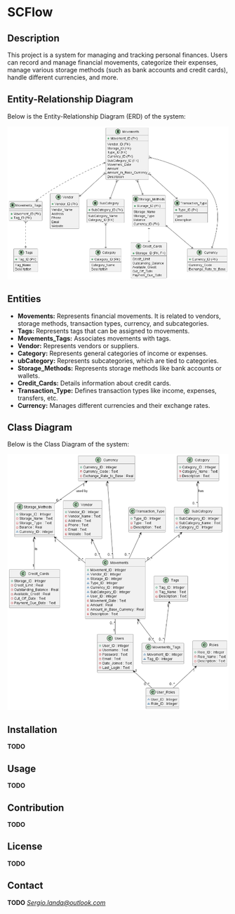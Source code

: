 # SCFlow
## Description
This project is a system for managing and tracking personal finances. Users can record and manage financial movements, categorize their expenses, manage various storage methods (such as bank accounts and credit cards), handle different currencies, and more.

## Entity-Relationship Diagram
Below is the Entity-Relationship Diagram (ERD) of the system:

![alt text](https://github.com/Zerg-IO/SCFlow/blob/main/images/DiagramER.png)
## Entities
- **Movements:** Represents financial movements. It is related to vendors, storage methods, transaction types, currency, and subcategories.
- **Tags:** Represents tags that can be assigned to movements.
- **Movements_Tags:** Associates movements with tags.
- **Vendor:** Represents vendors or suppliers.
- **Category:** Represents general categories of income or expenses.
- **ubCategory:** Represents subcategories, which are tied to categories.
- **Storage_Methods:** Represents storage methods like bank accounts or wallets.
- **Credit_Cards:** Details information about credit cards.
- **Transaction_Type:** Defines transaction types like income, expenses, transfers, etc.
- **Currency:** Manages different currencies and their exchange rates.

## Class Diagram
Below is the Class Diagram of the system:

![alt text](https://github.com/Zerg-IO/SCFlow/blob/main/images/classDiagram01.png)

## Installation
**TODO**
## Usage
**TODO**

## Contribution
**TODO**

## License
**TODO**

## Contact
**TODO**
*Sergio.landa@outlook.com*
